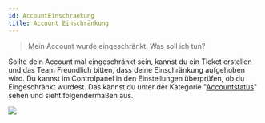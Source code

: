 ```yaml
---
id: AccountEinschraekung
title: Account Einschränkung
---
```


> Mein Account wurde eingeschränkt. Was soll ich tun?

Sollte dein Account mal eingeschränkt sein, kannst du ein Ticket erstellen und das Team Freundlich bitten, dass deine Einschränkung aufgehoben wird.
Du kannst im Controlpanel in den Einstellungen überprüfen, ob du Eingeschränkt wurdest. Das kannst du unter der Kategorie "[Accountstatus]" sehen und sieht folgendermaßen aus.

![](https://screen.magic-pics.tk/FOku9/naJIcuBe84.png/raw)






[Accountstatus]: https://www.puh.hosting/cp/s/accountstatus
